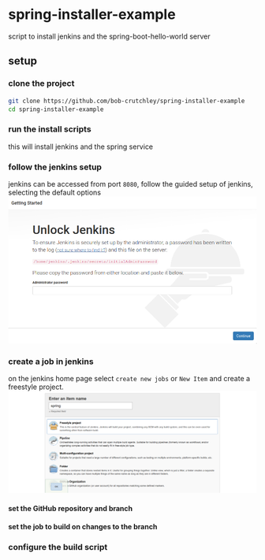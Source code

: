 # spring-installer-example
script to install jenkins and the spring-boot-hello-world server

## setup
### clone the project
```bash
git clone https://github.com/bob-crutchley/spring-installer-example
cd spring-installer-example
```

### run the install scripts
this will install jenkins and the spring service

### follow the jenkins setup
jenkins can be accessed from port `8080`, follow the guided setup of jenkins, selecting the default options
![jenkins setup](./docs/images/jenkins-setup.png)

### create a job in jenkins
on the jenkins home page select `create new jobs` or `New Item` and create a freestyle project.
![jenkins job setup](./docs/images/new-jenkins-job.png)

#### set the GitHub repository and branch

#### set the job to build on changes to the branch

### configure the build script




